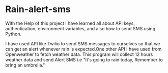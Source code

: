 # Rain-alert-sms
With the Help of this project I have learned all about API keys, authentication, environment variables, and also how to send SMS using Python.

I have used API like Twilio to send SMS messages to ourselves so that we can get an alert whenever rain is expected.One other API I have 
used from Openweather to fetch weather data. This program will collect 12 hours weather data and send Alert SMS i.e "It's going to rain today, Remember to bring an umbrella."
